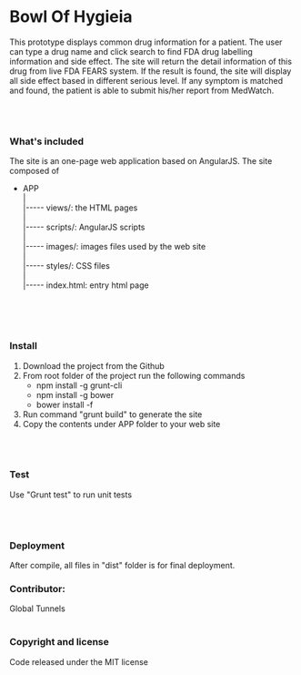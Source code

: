 <h1>Bowl Of Hygieia</h1>

This prototype displays common drug information for a patient. The user can type a drug name and click search to find FDA drug labelling information and side effect. The site will return the detail information of this drug from live FDA FEARS system.   If the result is found,  the site will display all side effect based in different serious level.  If any symptom is matched and found, the patient is able to submit his/her report from MedWatch.

<br/>
<br/>

<h3>What's included</h3>

The site is an one-page web application based on AngularJS. The site composed of

- APP<br/>
|<br/>
|----- views/: the HTML pages<br/>
|<br/>
|----- scripts/: AngularJS scripts<br/>
|<br/>
|----- images/: images files used by the web site<br/>
|<br/>
|----- styles/: CSS files<br/>
|<br/>
|----- index.html: entry html page<br/>
<br/>

<br/>
<br/>

<h3>Install</h3>

1. Download the project from the Github
2. From root folder of the project run the following commands
	- npm install -g grunt-cli
  	- npm install -g bower
  	- bower install -f
3. Run command "grunt build" to generate the site
4. Copy the contents under APP folder to your web site

<br/>
<br/>

<h3>Test</h3>

Use "Grunt test" to run unit tests

<br/>
<br/>

<h3>Deployment</h3>

After compile, all files in "dist" folder is for final deployment.


<h3>Contributor:</h3>  Global Tunnels 

<br/>
<br/>

<h3>Copyright and license</h3>

Code released under the MIT license
